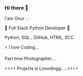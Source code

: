 ### Hi there 👋 

I'am Onur .. 

🌱 Full Stack Python Developer 🌱



Python, SQL ,   GitHub,   HTML,     SCC

 
⚡ I love Coding...
  
  Part time Photographer.... 
  
⚡⚡⚡⚡  Projects is Looodingg.....⚡⚡⚡⚡





